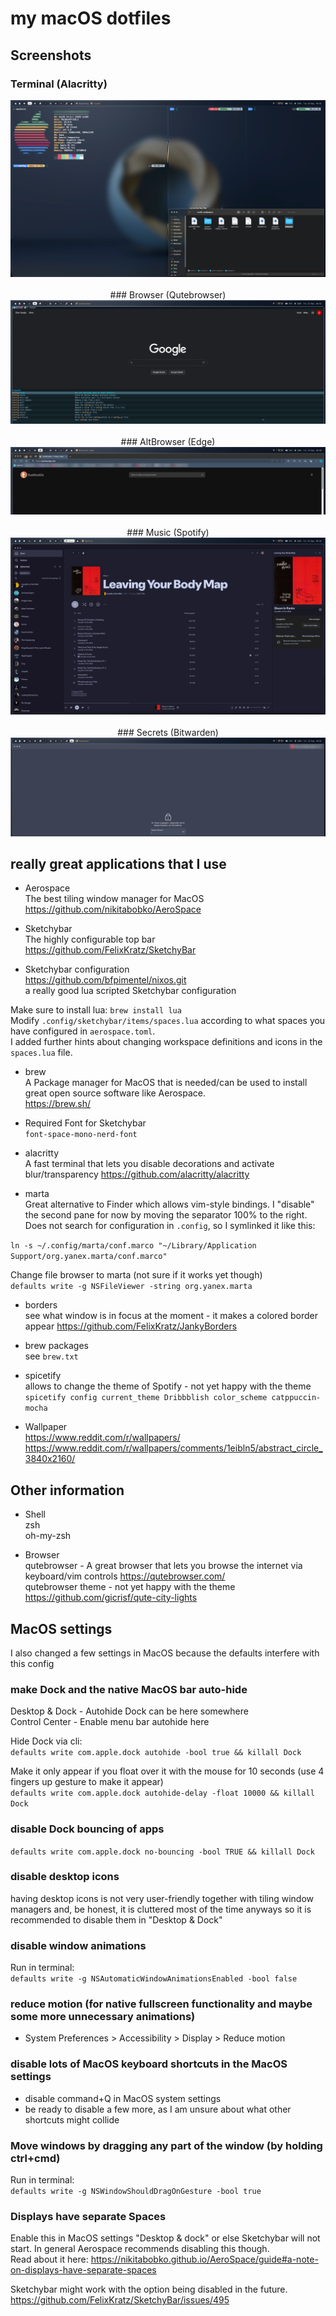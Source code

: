 # my macOS dotfiles

## Screenshots
### Terminal (Alacritty)
<p align="center">
  <img src="rice.png" />
<br>
<br>
### Browser (Qutebrowser)
  <img src="qutebrowser.png" />
<br>
<br>
### AltBrowser (Edge)
  <img src="edge.png" />
<br>
<br>
### Music (Spotify)
  <img src="spotify.png" />
<br>
<br>
### Secrets (Bitwarden)
  <img src="bitwarden.png" />
</p>

## really great applications that I use

- Aerospace  
The best tiling window manager for MacOS
https://github.com/nikitabobko/AeroSpace

- Sketchybar  
The highly configurable top bar
https://github.com/FelixKratz/SketchyBar

- Sketchybar configuration  
https://github.com/bfpimentel/nixos.git  
a really good lua scripted Sketchybar configuration  

Make sure to install lua: `brew install lua`  
Modify `.config/sketchybar/items/spaces.lua` according to what spaces you have configured in `aerospace.toml`.  
I added further hints about changing workspace definitions and icons in the `spaces.lua` file.  

- brew  
A Package manager for MacOS that is needed/can be used to install great open source software like Aerospace.   
https://brew.sh/

- Required Font for Sketchybar  
`font-space-mono-nerd-font`

- alacritty   
A fast terminal that lets you disable decorations and activate blur/transparency
https://github.com/alacritty/alacritty

- marta  
Great alternative to Finder which allows vim-style bindings. I "disable" the second pane for now by moving the separator 100% to the right. Does not search for configuration in `.config`, so I symlinked it like this:

`ln -s ~/.config/marta/conf.marco "~/Library/Application Support/org.yanex.marta/conf.marco"`

Change file browser to marta (not sure if it works yet though)  
`defaults write -g NSFileViewer -string org.yanex.marta`

- borders  
see what window is in focus at the moment - it makes a colored border appear
https://github.com/FelixKratz/JankyBorders

- brew packages  
see `brew.txt`

- spicetify  
allows to change the theme of Spotify - not yet happy with the theme  
`spicetify config current_theme Dribbblish color_scheme catppuccin-mocha`  

- Wallpaper  
https://www.reddit.com/r/wallpapers/  
https://www.reddit.com/r/wallpapers/comments/1eibln5/abstract_circle_3840x2160/

## Other information

- Shell  
zsh  
oh-my-zsh  

- Browser  
qutebrowser - A great browser that lets you browse the internet via keyboard/vim controls
https://qutebrowser.com/  
qutebrowser theme - not yet happy with the theme 
https://github.com/gicrisf/qute-city-lights  

## MacOS settings

I also changed a few settings in MacOS because the defaults interfere with this config

### make Dock and the native MacOS bar auto-hide  
Desktop & Dock - Autohide Dock can be here somewhere  
Control Center - Enable menu bar autohide here  

Hide Dock via cli:  
`defaults write com.apple.dock autohide -bool true && killall Dock`  

Make it only appear if you float over it with the mouse for 10 seconds (use 4 fingers up gesture to make it appear)  
`defaults write com.apple.dock autohide-delay -float 10000 && killall Dock`

### disable Dock bouncing of apps
`defaults write com.apple.dock no-bouncing -bool TRUE && killall Dock`  


### disable desktop icons
having desktop icons is not very user-friendly together with tiling window managers and, be honest, it is cluttered most of the time anyways so it is recommended to disable them in "Desktop & Dock"  

### disable window animations
Run in terminal:  
`defaults write -g NSAutomaticWindowAnimationsEnabled -bool false`

### reduce motion (for native fullscreen functionality and maybe some more unnecessary animations)
- System Preferences > Accessibility > Display > Reduce motion

### disable lots of MacOS keyboard shortcuts in the MacOS settings
- disable command+Q in MacOS system settings
- be ready to disable a few more, as I am unsure about what other shortcuts might collide

### Move windows by dragging any part of the window (by holding ctrl+cmd)
Run in terminal:  
`defaults write -g NSWindowShouldDragOnGesture -bool true`

### Displays have separate Spaces
Enable this in MacOS settings "Desktop & dock" or else Sketchybar will not start. In general Aerospace recommends disabling this though.  
Read about it here: https://nikitabobko.github.io/AeroSpace/guide#a-note-on-displays-have-separate-spaces  

Sketchybar might work with the option being disabled in the future.  
https://github.com/FelixKratz/SketchyBar/issues/495  
